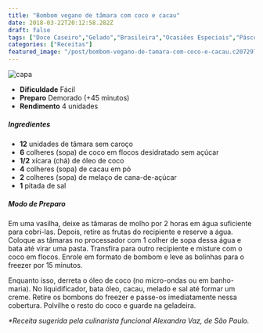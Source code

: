 ```yaml
---
title: "Bombom vegano de tâmara com coco e cacau"
date: 2018-03-22T20:12:58.282Z
draft: false
tags: ["Doce Caseiro","Gelado","Brasileira","Ocasiões Especiais","Páscoa","Leve e Saudável","Alimentos funcionais","bombom","coco","Páscoa","Receitas simples e fáceis"]
categories: ["Receitas"]
featured_image: "/post/bombom-vegano-de-tamara-com-coco-e-cacau.c2072974.jpg"
---
```


![capa](/post/bombom-vegano-de-tamara-com-coco-e-cacau.c2072974.jpg)

*   **Dificuldade** Fácil
*   **Preparo** Demorado (+45 minutos)
*   **Rendimento** 4 unidades

##### Ingredientes

*   **12** unidades de tâmara sem caroço
*   **6** colheres (sopa) de coco em flocos desidratado sem açúcar
*   **1/2** xícara (chá) de óleo de coco
*   **4** colheres (sopa) de cacau em pó
*   **2** colheres (sopa) de melaço de cana-de-açúcar
*   **1** pitada de sal

##### Modo de Preparo

Em uma vasilha, deixe as tâmaras de molho por 2 horas em água suficiente para cobri-las. Depois, retire as frutas do recipiente e reserve a água. Coloque as tâmaras no processador com 1 colher de sopa dessa água e bata até virar uma pasta. Transfira para outro recipiente e misture com o coco em flocos. Enrole em formato de bombom e leve as bolinhas para o freezer por 15 minutos.

Enquanto isso, derreta o óleo de coco (no micro-ondas ou em banho-maria). No liquidificador, bata óleo, cacau, melado e sal até formar um creme. Retire os bombons do freezer e passe-os imediatamente nessa cobertura. Polvilhe o resto do coco e guarde na geladeira.

_*Receita sugerida pela culinarista funcional Alexandra Vaz, de São Paulo._
